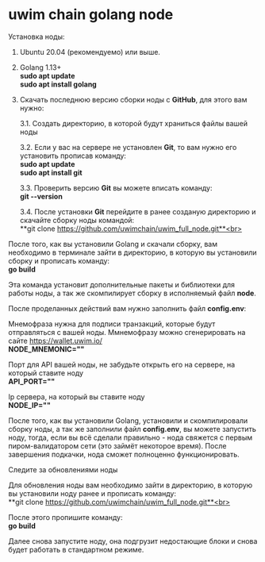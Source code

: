 # uwim chain golang node


Установка ноды:<br> 
1. Ubuntu 20.04 (рекомендуемо) или выше.
2. Golang 1.13+<br>
    **sudo apt update**<br>
    **sudo apt install golang**<br>

3. Скачать последнюю версию сборки ноды с **GitHub**, для этого вам нужно:

    3.1. Создать директорию, в которой будут храниться файлы вашей ноды
    
    3.2. Если у вас на сервере не установлен **Git**, то вам нужно его установить прописав команду:<br>
    	**sudo apt update**<br>
    	**sudo apt install git**<br>
    
    3.3. Проверить версию **Git** вы можете вписать команду:<br>
    	**git --version**<br>
    
    3.4. После установки **Git** перейдите в ранее созданую директорию и скачайте сборку ноды командой:<br>
    	**git clone https://github.com/uwimchain/uwim_full_node.git**<br>
    
После того, как вы установили Golang и скачали сборку, вам необходимо в терминале зайти в директорию, в которую вы установили сборку и прописать команду:<br> 
   **go build**

Эта команда установит дополнительные пакеты и библиотеки для работы ноды, а так же скомпилирует сборку в исполняемый файл **node**.

После проделанных действий вам нужно заполнить файл **config.env**:

Мнемофраза нужна для подписи транзакций, которые будут отправляться с вашей ноды. Ммнемофразу можно сгенерировать на сайте <https://wallet.uwim.io/><br>
**NODE_MNEMONIC=""**

Порт для API вашей ноды, не забудьте открыть его на сервере, на который ставите ноду<br>
**API_PORT=""**

Ip сервера, на который вы ставите ноду<br>
**NODE_IP=""**

После того, как вы установили Golang, установили и скомпилировали сборку ноды, а так же заполнили файл **config.env**, вы можете запустить ноду, тогда, если вы всё сделали правильно - нода свяжется с первым пиром-валидатором сети (это займёт некоторое время). После завершения подкачки, нода сможет полноценно функционировать.

Следите за обновлениями ноды

Для обновления ноды вам необходимо зайти в директорию, в которую вы установили ноду ранее и прописать команду:<br>
**git clone https://github.com/uwimchain/uwim_full_node.git**<br>

После этого пропишите команду:<br>
**go build**<br>

Далее снова запустите ноду, она подгрузит недостающие блоки и снова будет работать в стандартном режиме.
